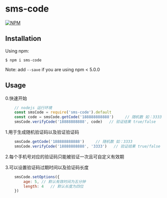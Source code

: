 # sms-code

[![NPM](https://nodei.co/npm/sms-code.png?downloads=true&downloadRank=true&stars=false)](https://nodei.co/npm/sms-code/)

## Installation
Using npm:
```shell
$ npm i sms-code
```
Note: add `--save` if you are using npm < 5.0.0

## Usage
0.快速开始
```javascript
    // nodejs 运行环境
    const smsCode = require('sms-code').default
    const code = smsCode.getCode('188888888888')     // 随机数 如：3333
    smsCode.verifyCode('18888888888', code)   // 验证结果 true/false
```


1.用于生成随机验证码以及验证验证码

```javascript
    smsCode.getCode('188888888888')     // 随机数 如：3333
    smsCode.verifyCode('18888888888', '3333')   // 验证结果 true/false
```

2.每个手机号对应的验证码只能被验证一次且可自定义有效期

3.可以设置验证码过期时间以及验证码长度

```javascript
    smsCode.setOptions({
        age: 5, // 默认有效时间为五分钟
        length: 4   // 默认长度为四位
    })
```
